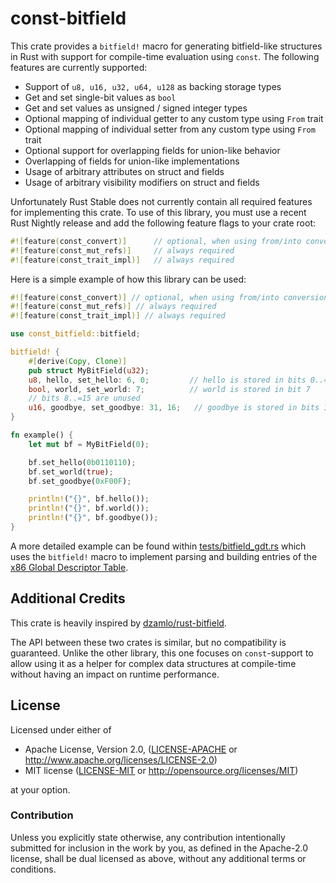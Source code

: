 # const-bitfield

This crate provides a `bitfield!` macro for generating bitfield-like structures in Rust with support for compile-time
evaluation using `const`. The following features are currently supported:

- Support of `u8, u16, u32, u64, u128` as backing storage types
- Get and set single-bit values as `bool`
- Get and set values as unsigned / signed integer types
- Optional mapping of individual getter to any custom type using `From` trait
- Optional mapping of individual setter from any custom type using `From` trait
- Optional support for overlapping fields for union-like behavior
- Overlapping of fields for union-like implementations
- Usage of arbitrary attributes on struct and fields
- Usage of arbitrary visibility modifiers on struct and fields

Unfortunately Rust Stable does not currently contain all required features for implementing this crate.
To use of this library, you must use a recent Rust Nightly release and add the following feature flags to your crate root:

```rust
#![feature(const_convert)]      // optional, when using from/into conversion
#![feature(const_mut_refs)]     // always required
#![feature(const_trait_impl)]   // always required
```

Here is a simple example of how this library can be used:

```rust
#![feature(const_convert)] // optional, when using from/into conversion
#![feature(const_mut_refs)] // always required
#![feature(const_trait_impl)] // always required

use const_bitfield::bitfield;

bitfield! {
    #[derive(Copy, Clone)]
    pub struct MyBitField(u32);
    u8, hello, set_hello: 6, 0;         // hello is stored in bits 0..=6
    bool, world, set_world: 7;          // world is stored in bit 7
    // bits 8..=15 are unused
    u16, goodbye, set_goodbye: 31, 16;   // goodbye is stored in bits 16..=31
}

fn example() {
    let mut bf = MyBitField(0);

    bf.set_hello(0b0110110);
    bf.set_world(true);
    bf.set_goodbye(0xF00F);

    println!("{}", bf.hello());
    println!("{}", bf.world());
    println!("{}", bf.goodbye());
}
```

A more detailed example can be found within [tests/bitfield_gdt.rs](tests/bitfield_gdt.rs) which uses the `bitfield!` macro
to implement parsing and building entries of the [x86 Global Descriptor Table](https://en.wikipedia.org/wiki/Global_Descriptor_Table).

## Additional Credits
This crate is heavily inspired by [dzamlo/rust-bitfield](https://github.com/dzamlo/rust-bitfield).

The API between these two crates is similar, but no compatibility is guaranteed.
Unlike the other library, this one focuses on `const`-support to allow using it as a helper for complex data structures
at compile-time without having an impact on runtime performance.

## License

Licensed under either of

* Apache License, Version 2.0, ([LICENSE-APACHE](LICENSE-APACHE) or http://www.apache.org/licenses/LICENSE-2.0)
* MIT license ([LICENSE-MIT](LICENSE-MIT) or http://opensource.org/licenses/MIT)

at your option.

### Contribution

Unless you explicitly state otherwise, any contribution intentionally submitted
for inclusion in the work by you, as defined in the Apache-2.0 license, shall be dual licensed as above, without any
additional terms or conditions.
